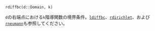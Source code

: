 ```
rdiffbc(d::Domain, k)
```

`d`の右端点における`k`階導関数の境界条件。[`ldiffbc`](@ref)、[`rdirichlet`](@ref)、および[`rneumann`](@ref)も参照してください。
